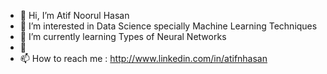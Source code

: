 - 👋 Hi, I’m Atif Noorul Hasan
- 👀 I’m interested in Data Science specially Machine Learning Techniques
- 🌱 I’m currently learning Types of Neural Networks
- 💞️ 
- 📫 How to reach me : http://www.linkedin.com/in/atifnhasan

<!---
Atif2227/Atif2227 is a ✨ special ✨ repository because its `README.md` (this file) appears on your GitHub profile.
You can click the Preview link to take a look at your changes.
--->
